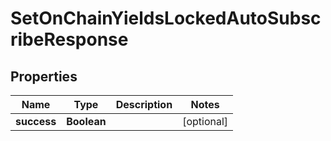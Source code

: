 

# SetOnChainYieldsLockedAutoSubscribeResponse


## Properties

| Name | Type | Description | Notes |
|------------ | ------------- | ------------- | -------------|
|**success** | **Boolean** |  |  [optional] |



